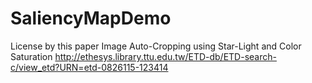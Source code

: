 # SaliencyMapDemo
License by this paper 
Image Auto-Cropping using Star-Light and Color Saturation
http://ethesys.library.ttu.edu.tw/ETD-db/ETD-search-c/view_etd?URN=etd-0826115-123414
